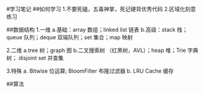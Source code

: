 #学习笔记
##如何学习
1.不要死磕，五毒神掌，死记硬背优秀代码
2.区域化刻意练习

##数据结构
1.一维
  a.基础：array 数组；linked list 链表
  b.高级：stack 栈；queue 队列；deque 双端队列；set 集合；map 映射
 
2.二维
  a.tree 树；graph 图
  b.二叉搜索树 （红黑树，AVL）；heap 堆；Trie 字典树； disjoint set 并查集
  
3.特殊
  a. Bitwise 位运算; BloomFilter 布隆过滤器
  b. LRU Cache 缓存
  

##算法

